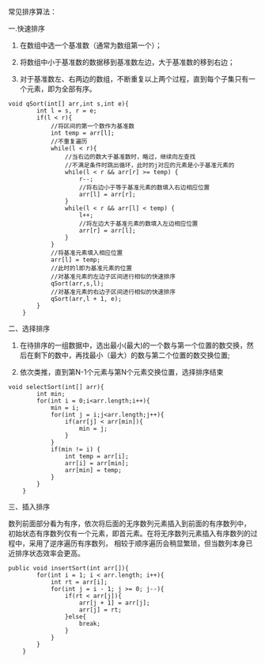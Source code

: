 常见排序算法：

一.快速排序

1. 在数组中选一个基准数（通常为数组第一个）；

2. 将数组中小于基准数的数据移到基准数左边，大于基准数的移到右边；

3. 对于基准数左、右两边的数组，不断重复以上两个过程，直到每个子集只有一个元素，即为全部有序。
```
void qSort(int[] arr,int s,int e){
        int l = s, r = e;
        if(l < r){
            //将区间的第一个数作为基准数
            int temp = arr[l];
            //不重复遍历
            while(l < r){
                //当右边的数大于基准数时，略过，继续向左查找
                //不满足条件时跳出循环，此时的j对应的元素是小于基准元素的
                while(l < r && arr[r] >= temp) {
                    r--;
                    //将右边小于等于基准元素的数填入右边相应位置
                    arr[l] = arr[r];
                }
                while(l < r && arr[l] < temp) {
                    l++;
                    //将左边大于基准元素的数填入左边相应位置
                    arr[r] = arr[l];
                }
            }
            //将基准元素填入相应位置
            arr[l] = temp;
            //此时的l即为基准元素的位置
            //对基准元素的左边子区间进行相似的快速排序
            qSort(arr,s,l);
            //对基准元素的右边子区间进行相似的快速排序
            qSort(arr,l + 1, e);
        }
    }
```
二、选择排序

1. 在待排序的一组数据中，选出最小(最大)的一个数与第一个位置的数交换，然后在剩下的数中，再找最小（最大）的数与第二个位置的数交换位置;

2. 依次类推，直到第N-1个元素与第N个元素交换位置，选择排序结束

```
void selectSort(int[] arr){
        int min;
        for(int i = 0;i<arr.length;i++){
            min = i;
            for(int j = i;j<arr.length;j++){
                if(arr[j] < arr[min]){
                    min = j;
                }
            }
            if(min != i) {
                int temp = arr[i];
                arr[i] = arr[min];
                arr[min] = temp;
            }
        }
    }
```

三、插入排序

数列前面部分看为有序，依次将后面的无序数列元素插入到前面的有序数列中，
初始状态有序数列仅有一个元素，即首元素。在将无序数列元素插入有序数列的过程中，采用了逆序遍历有序数列，
相较于顺序遍历会稍显繁琐，但当数列本身已近排序状态效率会更高。

```
public void insertSort(int arr[]){
        for(int i = 1; i < arr.length; i++){
            int rt = arr[i];
            for(int j = i - 1; j >= 0; j--){
                if(rt < arr[j]){
                    arr[j + 1] = arr[j];
                    arr[j] = rt;
                }else{
                    break;
                }
            }
        }
    }
```